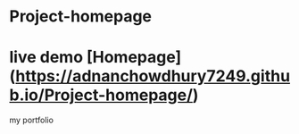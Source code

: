 # Project-homepage

# live demo [Homepage] (https://adnanchowdhury7249.github.io/Project-homepage/)

my portfolio
